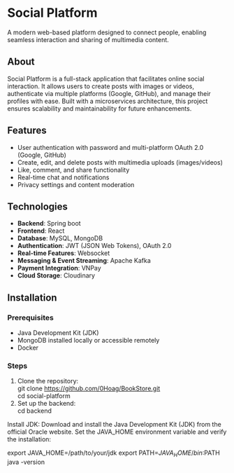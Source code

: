 # Social Platform  
A modern web-based platform designed to connect people, enabling seamless interaction and sharing of multimedia content.

## About  
Social Platform is a full-stack application that facilitates online social interaction. It allows users to create posts with images or videos, authenticate via multiple platforms (Google, GitHub), and manage their profiles with ease. Built with a microservices architecture, this project ensures scalability and maintainability for future enhancements.

## Features  
- User authentication with password and multi-platform OAuth 2.0 (Google, GitHub)
- Create, edit, and delete posts with multimedia uploads (images/videos) 
- Like, comment, and share functionality  
- Real-time chat and notifications  
- Privacy settings and content moderation  


## Technologies  
- **Backend**: Spring boot  
- **Frontend**: React
- **Database**: MySQL, MongoDB  
- **Authentication**: JWT (JSON Web Tokens), OAuth 2.0
- **Real-time Features**: Websocket
- **Messaging & Event Streaming**: Apache Kafka
- **Payment Integration**: VNPay
- **Cloud Storage**: Cloudinary

## Installation  

### Prerequisites  
- Java Development Kit (JDK) 
- MongoDB installed locally or accessible remotely
- Docker

### Steps  
1. Clone the repository:  
git clone https://github.com/0Hoag/BookStore.git <br>
cd social-platform <br>
3. Set up the backend: <br>
cd backend

Install JDK:
Download and install the Java Development Kit (JDK) from the official Oracle website.
Set the JAVA_HOME environment variable and verify the installation:

export JAVA_HOME=/path/to/your/jdk
export PATH=$JAVA_HOME/bin:$PATH
java -version
